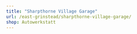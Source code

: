 ```yaml
---
title: "Sharpthorne Village Garage"
url: /east-grinstead/sharpthorne-village-garage/
shop: Autowerkstatt
---
```

